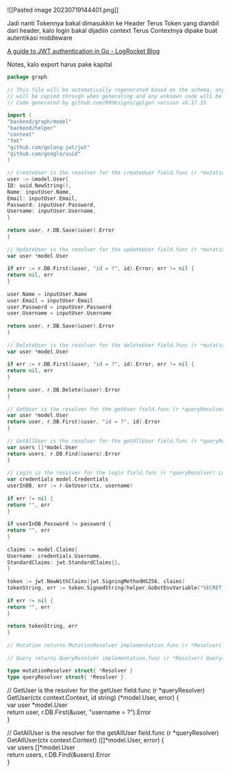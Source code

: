 ![[Pasted image 20230719144401.png]]

Jadi nanti Tokennya bakal dimasukkin ke Header
Terus Token yang diambil dari header, kalo login bakal dijadiin context
Terus Contextnya dipake buat autentikasi middleware

[A guide to JWT authentication in Go - LogRocket Blog](https://blog.logrocket.com/jwt-authentication-go/)

Notes, kalo export harus pake kapital


```go
package graph  
  
// This file will be automatically regenerated based on the schema, any resolver implementations  
// will be copied through when generating and any unknown code will be moved to the end.  
// Code generated by github.com/99designs/gqlgen version v0.17.35  
  
import (  
"backend/graph/model"  
"backend/helper"  
"context"  
"fmt"  
"github.com/golang-jwt/jwt"  
"github.com/google/uuid"  
)  
  
// CreateUser is the resolver for the createUser field.func (r *mutationResolver) CreateUser(ctx context.Context, inputUser *model.NewUser) (*model.User, error) {  
user := &model.User{  
ID: uuid.NewString(),  
Name: inputUser.Name,  
Email: inputUser.Email,  
Password: inputUser.Password,  
Username: inputUser.Username,  
}  
  
return user, r.DB.Save(&user).Error  
}  
  
// UpdateUser is the resolver for the updateUser field.func (r *mutationResolver) UpdateUser(ctx context.Context, id string, inputUser *model.NewUser) (*model.User, error) {  
var user *model.User  
  
if err := r.DB.First(&user, "id = ?", id).Error; err != nil {  
return nil, err  
}  
  
user.Name = inputUser.Name  
user.Email = inputUser.Email  
user.Password = inputUser.Password  
user.Username = inputUser.Username  
  
return user, r.DB.Save(&user).Error  
}  
  
// DeleteUser is the resolver for the deleteUser field.func (r *mutationResolver) DeleteUser(ctx context.Context, id string) (*model.User, error) {  
var user *model.User  
  
if err := r.DB.First(&user, "id = ?", id).Error; err != nil {  
return nil, err  
}  
  
return user, r.DB.Delete(&user).Error  
}  
  
// GetUser is the resolver for the getUser field.func (r *queryResolver) GetUser(ctx context.Context, id string) (*model.User, error) {  
var user *model.User  
return user, r.DB.First(&user, "id = ?", id).Error  
}  
  
// GetAllUser is the resolver for the getAllUser field.func (r *queryResolver) GetAllUser(ctx context.Context) ([]*model.User, error) {  
var users []*model.User  
return users, r.DB.Find(&users).Error  
}  
  
// Login is the resolver for the login field.func (r *queryResolver) Login(ctx context.Context, username string, password string) (string, error) {  
var credentials model.Credentials  
userInDB, err := r.GetUser(ctx, username)  
  
if err != nil {  
return "", err  
}  
  
if userInDB.Password != password {  
return "", err  
}  
  
claims := model.Claims{  
Username: credentials.Username,  
StandardClaims: jwt.StandardClaims{},  
}  
  
token := jwt.NewWithClaims(jwt.SigningMethodHS256, claims)  
tokenString, err := token.SignedString(helper.GoDotEnvVariable("SECRET_KEY"))  
  
if err != nil {  
return "", err  
}  
  
return tokenString, err  
}  
  
// Mutation returns MutationResolver implementation.func (r *Resolver) Mutation() MutationResolver { return &mutationResolver{r} }  
  
// Query returns QueryResolver implementation.func (r *Resolver) Query() QueryResolver { return &queryResolver{r} }  
  
type mutationResolver struct{ *Resolver }  
type queryResolver struct{ *Resolver }
```

// GetUser is the resolver for the getUser field.func (r *queryResolver) GetUser(ctx context.Context, id string) (*model.User, error) {  
var user *model.User  
return user, r.DB.First(&user, "username = ?").Error  
}  
  
// GetAllUser is the resolver for the getAllUser field.func (r *queryResolver) GetAllUser(ctx context.Context) ([]*model.User, error) {  
var users []*model.User  
return users, r.DB.Find(&users).Error  
}